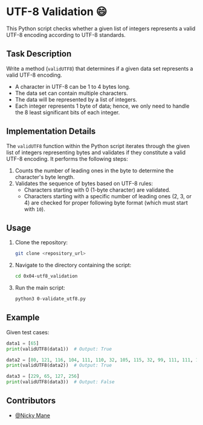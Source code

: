 # UTF-8 Validation :smile:

This Python script checks whether a given list of integers represents a valid UTF-8 encoding according to UTF-8 standards.

## Task Description

Write a method (`validUTF8`) that determines if a given data set represents a valid UTF-8 encoding.

- A character in UTF-8 can be 1 to 4 bytes long.
- The data set can contain multiple characters.
- The data will be represented by a list of integers.
- Each integer represents 1 byte of data; hence, we only need to handle the 8 least significant bits of each integer.

## Implementation Details

The `validUTF8` function within the Python script iterates through the given list of integers representing bytes and validates if they constitute a valid UTF-8 encoding. It performs the following steps:

1. Counts the number of leading ones in the byte to determine the character's byte length.
2. Validates the sequence of bytes based on UTF-8 rules:
   - Characters starting with 0 (1-byte character) are validated.
   - Characters starting with a specific number of leading ones (2, 3, or 4) are checked for proper following byte format (which must start with `10`).

## Usage

1. Clone the repository:

   ```bash
   git clone <repository_url>
   ```

2. Navigate to the directory containing the script:

   ```bash
   cd 0x04-utf8_validation
   ```

3. Run the main script:

   ```bash
   python3 0-validate_utf8.py
   ```

## Example

Given test cases:

```python
data1 = [65]
print(validUTF8(data1))  # Output: True

data2 = [80, 121, 116, 104, 111, 110, 32, 105, 115, 32, 99, 111, 111, 108, 33]
print(validUTF8(data2))  # Output: True

data3 = [229, 65, 127, 256]
print(validUTF8(data3))  # Output: False
```

## Contributors

- [@Nicky Mane](https://github.com/Nicholas2023)

